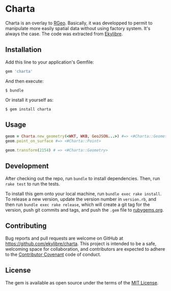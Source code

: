 # Charta

Charta is an overlay to [RGeo](https://github.com/rgeo/rgeo). Basically, it was developped to permit to manipulate more easily spatial data without using factory system. It's always the case. The code was extracted from [Ekylibre](https://github.com/ekylibre/ekylibre).

## Installation

Add this line to your application's Gemfile:

```ruby
gem 'charta'
```

And then execute:

    $ bundle

Or install it yourself as:

    $ gem install charta

## Usage

```ruby
geom = Charta.new_geometry(<WKT, WKB, GeoJSON...>) #=> <#Charta::Geometry>
geom.point_on_surface #=> <#Charta::Point>

geom.transform(2154) # => <#Charta::Geometry>
```

## Development

After checking out the repo, run `bundle` to install dependencies. Then, run `rake test` to run the tests.

To install this gem onto your local machine, run `bundle exec rake install`. To release a new version, update the version number in `version.rb`, and then run `bundle exec rake release`, which will create a git tag for the version, push git commits and tags, and push the `.gem` file to [rubygems.org](https://rubygems.org).

## Contributing

Bug reports and pull requests are welcome on GitHub at https://github.com/ekylibre/charta. This project is intended to be a safe, welcoming space for collaboration, and contributors are expected to adhere to the [Contributor Covenant](http://contributor-covenant.org) code of conduct.


## License

The gem is available as open source under the terms of the [MIT License](http://opensource.org/licenses/MIT).

